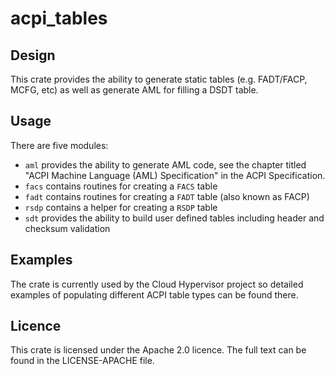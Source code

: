 # acpi_tables

## Design

This crate provides the ability to generate static tables (e.g. FADT/FACP,
MCFG, etc) as well as generate AML for filling a DSDT table.

## Usage

There are five modules:

* `aml` provides the ability to generate AML code, see the chapter titled "ACPI
  Machine Language (AML) Specification" in the ACPI Specification.
* `facs` contains routines for creating a `FACS` table
* `fadt` contains routines for creating a `FADT` table (also known as FACP)
* `rsdp` contains a helper for creating a `RSDP` table
* `sdt` provides the ability to build user defined tables including header and
  checksum validation

## Examples

The crate is currently used by the Cloud Hypervisor project so detailed
examples of populating different ACPI table types can be found there.


## Licence

This crate is licensed under the Apache 2.0 licence. The full text can be found
in the LICENSE-APACHE file.
